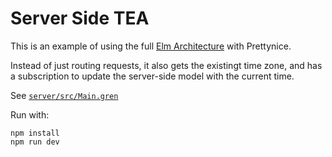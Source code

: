 # Server Side TEA

This is an example of using the full [Elm Architecture](https://gren-lang.org/book/applications/tea/) with Prettynice.

Instead of just routing requests, it also gets the existingt time zone, and has a subscription to update the server-side model with the current time.

See [`server/src/Main.gren`](server/src/Main.gren)

Run with:

```
npm install
npm run dev
```
